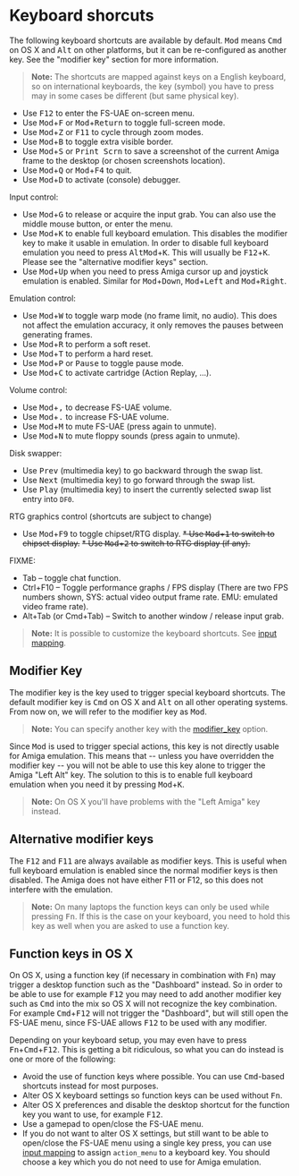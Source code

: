 # Keyboard shorcuts

The following keyboard shortcuts are available by default. <kbd>Mod</kbd> means <kbd>Cmd</kbd> on OS X and <kbd>Alt</kbd> on other platforms, but it can be re-configured as another key. See the "modifier key" section for more information.

> **Note:** The shortcuts are mapped against keys on a English keyboard, so on international keyboards, the key (symbol) you have to press may in some cases be different (but same physical key).

- Use <kbd>F12</kbd> to enter the FS-UAE on-screen menu.
- Use <kbd>Mod</kbd>+<kbd>F</kbd> or <kbd>Mod</kbd>+<kbd>Return</kbd> to toggle full-screen mode.
- Use <kbd>Mod</kbd>+<kbd>Z</kbd> or <kbd>F11</kbd> to cycle through zoom modes.
- Use <kbd>Mod</kbd>+<kbd>B</kbd> to toggle extra visible border.
- Use <kbd>Mod</kbd>+<kbd>S</kbd> or <kbd>Print Scrn</kbd> to save a screenshot of the current Amiga frame to the desktop (or chosen screenshots location).
- Use <kbd>Mod</kbd>+<kbd>Q</kbd> or <kbd>Mod</kbd>+<kbd>F4</kbd> to quit.
- Use <kbd>Mod</kbd>+<kbd>D</kbd> to activate (console) debugger.

Input control:

- Use <kbd>Mod</kbd>+<kbd>G</kbd> to release or acquire the input grab. You can also use the middle mouse button, or enter the menu.
- Use <kbd>Mod</kbd>+<kbd>K</kbd> to enable full keyboard emulation. This disables the modifier key to make it usable in emulation. In order to disable full keyboard emulation you need to press <kbd>AltMod</kbd>+<kbd>K</kbd>. This will usually be <kbd>F12</kbd>+<kbd>K</kbd>. Please see the "alternative modifier keys" section.
- Use <kbd>Mod</kbd>+<kbd>Up</kbd> when you need to press Amiga cursor up and joystick emulation is enabled. Similar for <kbd>Mod</kbd>+<kbd>Down</kbd>, <kbd>Mod</kbd>+<kbd>Left</kbd> and <kbd>Mod</kbd>+<kbd>Right</kbd>.

Emulation control:

- Use <kbd>Mod</kbd>+<kbd>W</kbd> to toggle warp mode (no frame limit, no audio). This does not affect the emulation accuracy, it only removes the pauses between generating frames.
- Use <kbd>Mod</kbd>+<kbd>R</kbd> to perform a soft reset.
- Use <kbd>Mod</kbd>+<kbd>T</kbd> to perform a hard reset.
- Use <kbd>Mod</kbd>+<kbd>P</kbd> or <kbd>Pause</kbd> to toggle pause mode.
- Use <kbd>Mod</kbd>+<kbd>C</kbd> to activate cartridge (Action Replay, ...).

Volume control:

- Use <kbd>Mod</kbd>+<kbd>,</kbd> to decrease FS-UAE volume.
- Use <kbd>Mod</kbd>+<kbd>.</kbd> to increase FS-UAE volume.
- Use <kbd>Mod</kbd>+<kbd>M</kbd> to mute FS-UAE (press again to unmute).
- Use <kbd>Mod</kbd>+<kbd>N</kbd> to mute floppy sounds (press again to unmute).

Disk swapper:

- Use <kbd>Prev</kbd> (multimedia key) to go backward through the swap list.
- Use <kbd>Next</kbd> (multimedia key) to go forward through the swap list.
- Use <kbd>Play</kbd> (multimedia key) to insert the currently selected swap list entry into `DF0`.

RTG graphics control (shortcuts are subject to change)

- Use <kbd>Mod</kbd>+<kbd>F9</kbd> to toggle chipset/RTG display. ~~\* Use <kbd>Mod</kbd>+<kbd>1</kbd> to switch to chipset display.~~ ~~\* Use <kbd>Mod</kbd>+<kbd>2</kbd> to switch to RTG display (if any).~~

FIXME:

- Tab – toggle chat function.
- Ctrl+F10 – Toggle performance graphs / FPS display (There are two FPS numbers shown, SYS: actual video output frame rate. EMU: emulated video frame rate).
- Alt+Tab (or Cmd+Tab) – Switch to another window / release input grab.

> **Note:** It is possible to customize the keyboard shortcuts. See [input mapping](input-mapping.md).

## Modifier Key

The modifier key is the key used to trigger special keyboard shortcuts. The default modifier key is <kbd>Cmd</kbd> on OS X and <kbd>Alt</kbd> on all other operating systems. From now on, we will refer to the modifier key as <kbd>Mod</kbd>.

> **Note:** You can specify another key with the [modifier_key](options/modifier_key.md) option.

Since <kbd>Mod</kbd> is used to trigger special actions, this key is not directly usable for Amiga emulation. This means that -- unless you have overridden the modifier key -- you will not be able to use this key alone to trigger the Amiga "Left Alt" key. The solution to this is to enable full keyboard emulation when you need it by pressing <kbd>Mod</kbd>+<kbd>K</kbd>.

> **Note:** On OS X you'll have problems with the "Left Amiga" key instead.

## Alternative modifier keys

The <kbd>F12</kbd> and <kbd>F11</kbd> are always available as modifier keys. This is useful when full keyboard emulation is enabled since the normal modifier keys is then disabled. The Amiga does not have either F11 or F12, so this does not interfere with the emulation.

> **Note:** On many laptops the function keys can only be used while pressing <kbd>Fn</kbd>. If this is the case on your keyboard, you need to hold this key as well when you are asked to use a function key.

## Function keys in OS X

On OS X, using a function key (if necessary in combination with <kbd>Fn</kbd>) may trigger a desktop function such as the "Dashboard" instead. So in order to be able to use for example <kbd>F12</kbd> you may need to add another modifier key such as <kbd>Cmd</kbd> into the mix so OS X will not recognize the key combination. For example <kbd>Cmd</kbd>+<kbd>F12</kbd> will not trigger the "Dashboard", but will still open the FS-UAE menu, since FS-UAE allows <kbd>F12</kbd> to be used with any modifier.

Depending on your keyboard setup, you may even have to press <kbd>Fn</kbd>+<kbd>Cmd</kbd>+<kbd>F12</kbd>. This is getting a bit ridiculous, so what you can do instead is one or more of the following:

- Avoid the use of function keys where possible. You can use <kbd>Cmd</kbd>-based shortcuts instead for most purposes.
- Alter OS X keyboard settings so function keys can be used without <kbd>Fn</kbd>.
- Alter OS X preferences and disable the desktop shortcut for the function key you want to use, for example <kbd>F12</kbd>.
- Use a gamepad to open/close the FS-UAE menu.
- If you do not want to alter OS X settings, but still want to be able to open/close the FS-UAE menu using a single key press, you can use [input mapping](input-mapping.md) to assign `action_menu` to a keyboard key. You should choose a key which you do not need to use for Amiga emulation.

